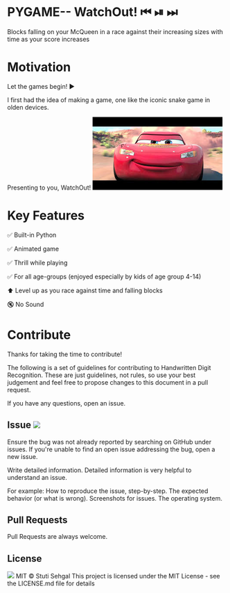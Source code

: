 # PYGAME-- WatchOut!  ⏮ ⏯ ⏭
Blocks falling on your McQueen in a race against their increasing sizes with time as your score increases

# Motivation
Let the games begin! ▶

I first had the idea of making a game, one like the iconic snake game in olden devices. 

Presenting to you, WatchOut!
<img src="car_dodge.jfif">

# Key Features
✅ Built-in Python

✅ Animated game 

✅ Thrill while playing

✅ For all age-groups (enjoyed especially by kids of age group 4-14)

⬆  Level up as you race against time and falling blocks 

🔇 No Sound 

# Contribute
Thanks for taking the time to contribute!

The following is a set of guidelines for contributing to Handwritten Digit Recognition. These are just guidelines, not rules, so use your best judgement and feel free to propose changes to this document in a pull request.

If you have any questions, open an issue.

## Issue <img src="https://img.shields.io/github/issues/stutisehgal/WATCH-OUT-Pygame-">
Ensure the bug was not already reported by searching on GitHub under issues. If you're unable to find an open issue addressing the bug, open a new issue.

Write detailed information. Detailed information is very helpful to understand an issue.

For example: How to reproduce the issue, step-by-step. 
The expected behavior (or what is wrong). 
Screenshots for issues. 
The operating system.

## Pull Requests
Pull Requests are always welcome.

## License 
<img src="https://img.shields.io/github/license/stutisehgal/Machine-Learning-Project">
MIT © Stuti Sehgal This project is licensed under the MIT License - see the LICENSE.md file for details
